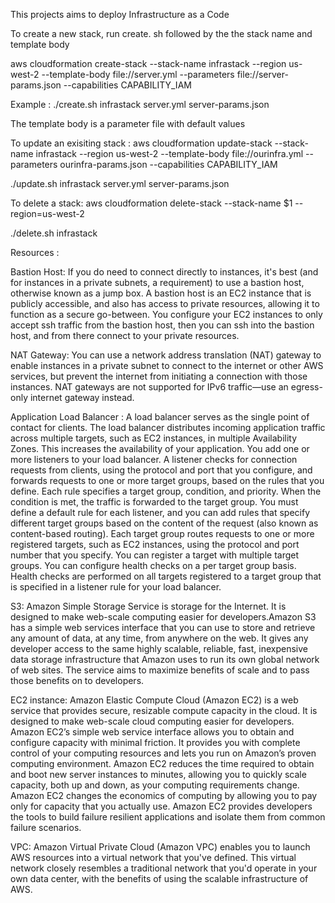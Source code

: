 This projects aims to deploy Infrastructure as a Code


To create a new stack, run create. sh followed by the the stack name and template body


aws cloudformation create-stack --stack-name infrastack --region us-west-2 --template-body file://server.yml --parameters file://server-params.json --capabilities CAPABILITY_IAM


Example : ./create.sh infrastack server.yml server-params.json


The template body is a parameter file with default values

To update an exisiting stack :
aws cloudformation update-stack --stack-name infrastack --region us-west-2 --template-body file://ourinfra.yml --parameters ourinfra-params.json --capabilities CAPABILITY_IAM


./update.sh infrastack server.yml server-params.json


To delete a stack:
aws cloudformation delete-stack --stack-name $1 --region=us-west-2



./delete.sh infrastack

Resources :

Bastion Host:
If you do need to connect directly to instances, it's best (and for instances in a private subnets, a requirement) to use a bastion host, otherwise known as a jump box. A bastion host is an EC2 instance that is publicly accessible, and also has access to private resources, allowing it to function as a secure go-between. You configure your EC2 instances to only accept ssh traffic from the bastion host, then you can ssh into the bastion host, and from there connect to your private resources.

NAT Gateway:
You can use a network address translation (NAT) gateway to enable instances in a private subnet to connect to the internet or other AWS services, but prevent the internet from initiating a connection with those instances. 
NAT gateways are not supported for IPv6 traffic—use an egress-only internet gateway instead.

Application Load Balancer :
A load balancer serves as the single point of contact for clients. The load balancer distributes incoming application traffic across multiple targets, such as EC2 instances, in multiple Availability Zones. This increases the availability of your application. You add one or more listeners to your load balancer.
A listener checks for connection requests from clients, using the protocol and port that you configure, and forwards requests to one or more target groups, based on the rules that you define. Each rule specifies a target group, condition, and priority. When the condition is met, the traffic is forwarded to the target group. You must define a default rule for each listener, and you can add rules that specify different target groups based on the content of the request (also known as content-based routing).
Each target group routes requests to one or more registered targets, such as EC2 instances, using the protocol and port number that you specify. You can register a target with multiple target groups. You can configure health checks on a per target group basis. Health checks are performed on all targets registered to a target group that is specified in a listener rule for your load balancer.

S3:
Amazon Simple Storage Service is storage for the Internet. It is designed to make web-scale computing easier for developers.Amazon S3 has a simple web services interface that you can use to store and retrieve any amount of data, at any time, from anywhere on the web. It gives any developer access to the same highly scalable, reliable, fast, inexpensive data storage infrastructure that Amazon uses to run its own global network of web sites. The service aims to maximize benefits of scale and to pass those benefits on to developers.

EC2 instance:
Amazon Elastic Compute Cloud (Amazon EC2) is a web service that provides secure, resizable compute capacity in the cloud. It is designed to make web-scale cloud computing easier for developers.
Amazon EC2’s simple web service interface allows you to obtain and configure capacity with minimal friction. It provides you with complete control of your computing resources and lets you run on Amazon’s proven computing environment. Amazon EC2 reduces the time required to obtain and boot new server instances to minutes, allowing you to quickly scale capacity, both up and down, as your computing requirements change. Amazon EC2 changes the economics of computing by allowing you to pay only for capacity that you actually use. Amazon EC2 provides developers the tools to build failure resilient applications and isolate them from common failure scenarios.

VPC:
Amazon Virtual Private Cloud (Amazon VPC) enables you to launch AWS resources into a virtual network that you've defined. This virtual network closely resembles a traditional network that you'd operate in your own data center, with the benefits of using the scalable infrastructure of AWS.

